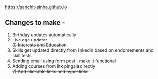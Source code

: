 https://sanchit-sinha.github.io

## Changes to make -
1) Birthday updates automatically 
2) Live age updater  
<strike>3) Interests and Education</strike> 
4) Skills get updated directly from linkedin based on endorsements and skill tests
5) Sending email using form post - make it functional
6) Adding courses from iitk pingala directly  
<strike>7) Add clickable links and hyper links</strike>
 

